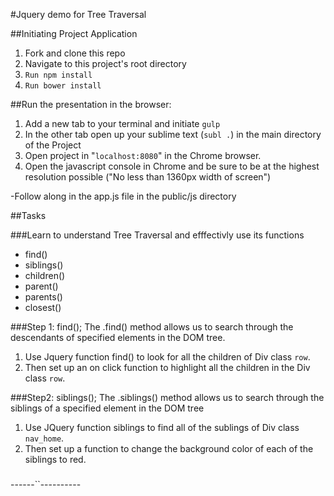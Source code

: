 #Jquery demo for Tree Traversal

##Initiating Project Application

1. Fork and clone this repo
2. Navigate to this project's root directory
3. `Run npm install`
4. `Run bower install`


##Run the presentation in the browser:

1. Add a new tab to your terminal and initiate `gulp`
2. In the other tab open up your sublime text (`subl .`) in the main directory of the Project
3. Open project in "`localhost:8080`" in the Chrome browser.
4. Open the javascript console in Chrome and be sure to be at the highest resolution possible ("No less than 1360px width of screen")

-Follow along in the app.js file in the public/js directory

##Tasks 

###Learn to understand Tree Traversal and efffectivly use its functions

- find()
- siblings() 
- children() 
- parent() 
- parents() 
- closest() 

###Step 1: find();
The .find() method allows us to search through the descendants of specified elements in the DOM tree.


1. Use Jquery function find() to look for all the children of Div class `row`.
2. Then set up an on click function to highlight all the children in the Div class `row`.

###Step2: siblings();
The .siblings() method allows us to search through the siblings of a specified element in the DOM tree

1. Use JQuery function siblings to find all of the sublings of Div class `nav_home`.
2. Then set up a function to change the background color of each of the siblings to red.

###

------``----------